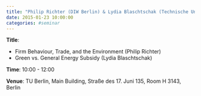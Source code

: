 ```yaml
---
title: "Philip Richter (DIW Berlin) & Lydia Blaschtschak (Technische Universität Berlin)"
date: 2015-01-23 10:00:00
categories: #seminar
---
```


**Title**:  
- Firm Behaviour, Trade, and the Environment (Philip Richter)  
- Green vs. General Energy Subsidy (Lydia Blaschtschak)  

**Time**: 10:00 - 12:00  

**Venue**: TU Berlin, Main Building, Straße des 17. Juni 135, Room H 3143, Berlin
